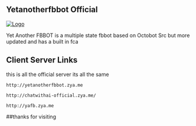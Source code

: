## Yetanotherfbbot Official 
[![Logo](http://yetanotherfbbot.zya.me/res/logo1.png)](#)

Yet Another FBBOT is a multiple state fbbot based on Octobot Src but more updated and has a built in fca

## Client Server Links
this is all the official server its all the same
```url
http://yetanotherfbbot.zya.me
```
```url
http://chatwithai-official.zya.me/
```
```url
http://yafb.zya.me
```
##thanks for visiting 

